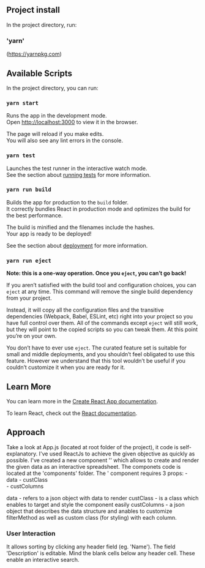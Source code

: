 ## Project install
In the project directory, run:
### 'yarn'
(https://yarnpkg.com)

## Available Scripts

In the project directory, you can run:

### `yarn start`

Runs the app in the development mode.<br>
Open [http://localhost:3000](http://localhost:3000) to view it in the browser.

The page will reload if you make edits.<br>
You will also see any lint errors in the console.

### `yarn test`

Launches the test runner in the interactive watch mode.<br>
See the section about [running tests](https://facebook.github.io/create-react-app/docs/running-tests) for more information.

### `yarn run build`

Builds the app for production to the `build` folder.<br>
It correctly bundles React in production mode and optimizes the build for the best performance.

The build is minified and the filenames include the hashes.<br>
Your app is ready to be deployed!

See the section about [deployment](https://facebook.github.io/create-react-app/docs/deployment) for more information.

### `yarn run eject`

**Note: this is a one-way operation. Once you `eject`, you can’t go back!**

If you aren’t satisfied with the build tool and configuration choices, you can `eject` at any time. This command will remove the single build dependency from your project.

Instead, it will copy all the configuration files and the transitive dependencies (Webpack, Babel, ESLint, etc) right into your project so you have full control over them. All of the commands except `eject` will still work, but they will point to the copied scripts so you can tweak them. At this point you’re on your own.

You don’t have to ever use `eject`. The curated feature set is suitable for small and middle deployments, and you shouldn’t feel obligated to use this feature. However we understand that this tool wouldn’t be useful if you couldn’t customize it when you are ready for it.

## Learn More

You can learn more in the [Create React App documentation](https://facebook.github.io/create-react-app/docs/getting-started).

To learn React, check out the [React documentation](https://reactjs.org/).

## Approach

Take a look at App.js (located at root folder of the project), it code is self-explanatory.
I've used ReactJs to achieve the given objective as quickly as possible.
I've created a new component '<DataTable />' which allows to create and render the given data as an interactive spreadsheet. The componets code is located at the 'components' folder.
The '<DataTable /> component requires 3 props:
    - data
    - custClass      
    - custColumns

data - refers to a json object with data to render
custClass - is a class which enables to target and style the component easily
custColumns - a json object that describes the data structure and anables to customize filterMethod as well as custom class (for styling) with each column.

### User Interaction 

It allows sorting by clicking any header field (eg. 'Name').
The field 'Description' is editable.
Mind the blank cells below any header cell. These enable an interactive search.
